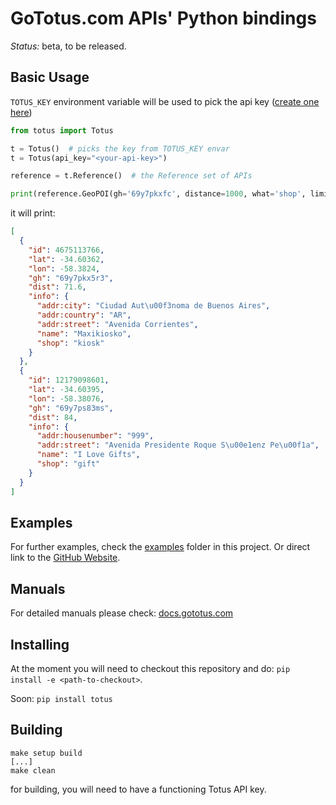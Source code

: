 # GoTotus.com APIs' Python bindings

_Status:_ beta, to be released.

## Basic Usage

`TOTUS_KEY` environment variable will be used to pick the api
key ([create one here](https://gototus.com/console/apikeys))

```python
from totus import Totus

t = Totus()  # picks the key from TOTUS_KEY envar
t = Totus(api_key="<your-api-key>")

reference = t.Reference()  # the Reference set of APIs

print(reference.GeoPOI(gh='69y7pkxfc', distance=1000, what='shop', limit=2))
```

it will print:

```json
[
  {
    "id": 4675113766,
    "lat": -34.60362,
    "lon": -58.3824,
    "gh": "69y7pkx5r3",
    "dist": 71.6,
    "info": {
      "addr:city": "Ciudad Aut\u00f3noma de Buenos Aires",
      "addr:country": "AR",
      "addr:street": "Avenida Corrientes",
      "name": "Maxikiosko",
      "shop": "kiosk"
    }
  },
  {
    "id": 12179098601,
    "lat": -34.60395,
    "lon": -58.38076,
    "gh": "69y7ps83ms",
    "dist": 84,
    "info": {
      "addr:housenumber": "999",
      "addr:street": "Avenida Presidente Roque S\u00e1enz Pe\u00f1a",
      "name": "I Love Gifts",
      "shop": "gift"
    }
  }
]
```

## Examples

For further examples, check the [examples](examples/) folder in this project.
Or direct link to the [GitHub Website](https://github.com/GoTotus/pytotus/tree/main/examples).

## Manuals

For detailed manuals please check: [docs.gototus.com](https://docs.gototus.com)

## Installing

At the moment you will need to checkout this repository and do:
`pip install -e <path-to-checkout>`.

Soon: `pip install totus`

## Building

```
make setup build 
[...]
make clean
```

for building, you will need to have a functioning Totus API key.